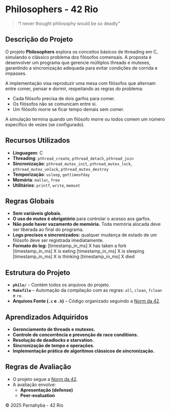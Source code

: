 # Philosophers - 42 Rio

> "I never thought philosophy would be so deadly"


## Descrição do Projeto
O projeto **Philosophers** explora os conceitos básicos de threading em C, simulando o clássico problema dos filósofos comensais. A proposta é desenvolver um programa que gerencie múltiplos threads e mutexes, garantindo a sincronização adequada para evitar condições de corrida e impasses.

A implementação visa reproduzir uma mesa com filósofos que alternam entre comer, pensar e dormir, respeitando as regras do problema:

- Cada filósofo precisa de dois garfos para comer.
- Os filósofos não se comunicam entre si.
- Um filósofo morre se ficar tempo demais sem comer.

A simulação termina quando um filósofo morre ou todos comem um número específico de vezes (se configurado).


## Recursos Utilizados
- **Linguagem**: C
- **Threading**: `pthread_create`, `pthread_detach`, `pthread_join`
- **Sincronização**: `pthread_mutex_init`, `pthread_mutex_lock`, `pthread_mutex_unlock`, `pthread_mutex_destroy`
- **Temporização**: `usleep`, `gettimeofday`
- **Memória**: `malloc`, `free`
- **Utilitários**: `printf`, `write`, `memset`


## Regras Globais
- **Sem variáveis globais.** 
- **O uso de mutex é obrigatório** para controlar o acesso aos garfos.
- **Não pode haver vazamento de memória.** Toda memória alocada deve ser liberada ao final do programa.
- **Logs precisos e sincronizados:** qualquer mudança de estado de um filósofo deve ser registrada imediatamente.
- **Formato do log:**
    [timestamp_in_ms] X has taken a fork
    [timestamp_in_ms] X is eating
    [timestamp_in_ms] X is sleeping
    [timestamp_in_ms] X is thinking
    [timestamp_in_ms] X died


## Estrutura do Projeto
- **`philo/`** – Contém todos os arquivos do projeto.
- **`Makefile`** – Automação da compilação com as regras: `all`, `clean`, `fclean` e `re`.
- **Arquivos Fonte (`.c` e `.h`)** – Código organizado seguindo a [Norm da 42](https://github.com/42School/norminette).


## Aprendizados Adquiridos
- **Gerenciamento de threads e mutexes.**
- **Controle de concorrência e prevenção de race conditions.**
- **Resolução de deadlocks e starvation.**
- **Sincronização de tempo e operações.**
- **Implementação prática de algoritmos clássicos de sincronização.**


## Regras de Avaliação
- O projeto segue a [Norm da 42](https://github.com/42School/norminette).
- A avaliação envolve:
  - **Apresentação (defense)**
  - **Peer-evaluation**

© 2025 Parnahyba - 42 Rio






